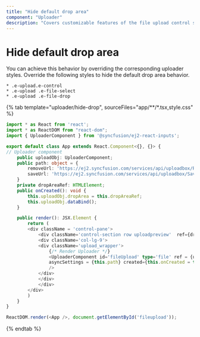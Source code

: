 ```yaml
---
title: "Hide default drop area"
component: "Uploader"
description: "Covers customizable features of the file upload control such as a preview image, invisible upload, progress bar, sort the file list and more."
---
```


# Hide default drop area

You can achieve this behavior by overriding the corresponding uploader styles. Override the following styles to hide the default drop area behavior.

    * .e-upload.e-control
    * .e-upload .e-file-select
    * .e-upload .e-file-drop

{% tab template="uploader/hide-drop", sourceFiles="app/**/*.tsx,style.css" %}

```typescript
import * as React from 'react';
import * as ReactDOM from "react-dom";
import { UploaderComponent } from '@syncfusion/ej2-react-inputs';

export default class App extends React.Component<{}, {}> {
// Uploader component
    public uploadObj: UploaderComponent;
    public path: object = {
        removeUrl: 'https://ej2.syncfusion.com/services/api/uploadbox/Remove',
        saveUrl: 'https://ej2.syncfusion.com/services/api/uploadbox/Save'
    }
    private dropAreaRef: HTMLElement;
    public onCreated(): void {
        this.uploadObj.dropArea = this.dropAreaRef;
        this.uploadObj.dataBind();
    }

    public render(): JSX.Element {
        return (
        <div className = 'control-pane'>
            <div className='control-section row uploadpreview'  ref={dropAreaEle => this.dropAreaRef = dropAreaEle!}>
            <div className='col-lg-9'>
            <div className='upload_wrapper'>
                {/* Render Uploader */}
                <UploaderComponent id='fileUpload' type='file' ref = {upload => {this.uploadObj = upload !}}
                asyncSettings = {this.path} created={this.onCreated = this.onCreated.bind(this)}
                />
            </div>
            </div>
            </div>
        </div>
        )
    }
}

ReactDOM.render(<App />, document.getElementById('fileupload'));
```

{% endtab %}
